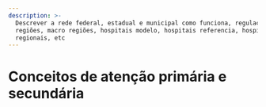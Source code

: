 ```yaml
---
description: >-
  Descrever a rede federal, estadual e municipal como funciona, regulação, micro
  regiões, macro regiões, hospitais modelo, hospitais referencia, hospitais
  regionais, etc
---
```


# Conceitos de atenção primária e secundária

